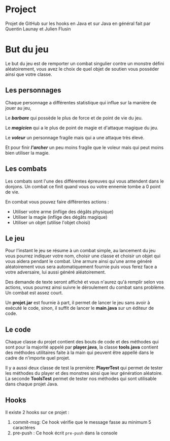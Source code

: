 # Project
Projet de GitHub sur les hooks en Java et sur Java en général fait par Quentin Launay et Julien Flusin

# But du jeu

Le but du jeu est de remporter un combat singulier contre un monstre défini aléatoirement, vous avez le choix de quel objet de soutien vous posséder ainsi que votre classe.

## Les personnages

Chaque personnage a différentes statistique qui influe sur la manière de jouer au jeu,

Le ***barbare*** qui possède le plus de force et de point de vie du jeu.

Le ***magicien*** qui a le plus de point de magie et d'attaque magique du jeu.

Le ***voleur*** un personnage fragile mais qui a une attaque très élevé.

Et pour finir ***l'archer*** un peu moins fragile que le voleur mais qui peut moins bien utiliser la magie.

## Les combats

Les combats sont l'une des différentes épreuves qui vous attendent dans le donjons. Un combat ce finit quand vous ou votre ennemie tombe a 0 point de vie.

En combat vous pouvez faire différentes actions : 

 - Utiliser votre arme (inflige des dégâts physique)
 - Utiliser la magie (inflige des dégâts magique)
 - Utiliser un objet (utilise l'objet choisi)

## Le jeu

Pour l'instant le jeu se résume à un combat simple, au lancement du jeu vous pourrez indiquer votre nom, choisir une classe et choisir un objet qui vous aidera pendant le combat. Une armure ainsi qu'une arme généré aléatoirement vous sera automatiquement fournie puis vous ferez face a votre adversaire, lui aussi généré aléatoirement.

Des demande de texte seront affiché et vous n'aurez qu'à remplir selon vos actions, vous pourrez ainsi suivre le déroulement du combat sans problème. Un combat est assez court.

Un **projet.jar** est fournie à part, il permet de lancer le jeu sans avoir à exécuté le code, sinon, il suffit de lancer le **main.java** sur un éditeur de code.


## Le code

Chaque classe du projet contient des bouts de code et des méthodes qui sont pour la majorité appelé par **player.java**, la classe **tools.java** contient des méthodes utilitaires faite à la main qui peuvent être appellé dans le cadre de n'importe quel projet.

Il y a aussi deux classe de test la première: **PlayerTest** qui permet de tester les méthodes du player et des monstres ainsi que leur génération aléatoire.
La seconde **ToolsTest** permet de tester nos méthodes qui sont utilisable dans chaque projet Java.


## Hooks
Il existe 2 hooks sur ce projet :

1. commit-msg: Ce hook vérifie que le message fasse au minimum 5 caractéres
2. pre-push : Ce hook écrit ``pre-push`` dans la console
